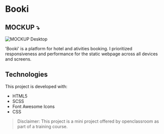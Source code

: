 # Booki

## MOCKUP ⤵️

![MOCKUP Desktop](./assets/mockup-desktop.png)


'Booki' is a platform for hotel and ativities booking. I prioritized responsiveness and performance for the static webpage across all devices and screens.

## Technologies

This project is developed with:

- HTML5
- SCSS
- Font Awesome Icons
- CSS



> Disclaimer: This project is a mini project offered by openclassroom as part of a training course.